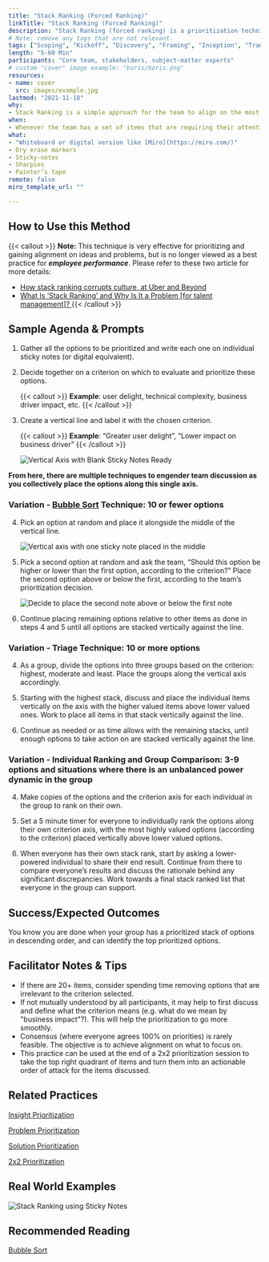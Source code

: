 ```yaml
---
title: "Stack Ranking (Forced Ranking)"
linkTitle: "Stack Ranking (Forced Ranking)"
description: "Stack Ranking (forced ranking) is a prioritization technique which involves taking a list of options (ideas, problems, stories, etc.) and ordering them along an axis according to a single criterion (e.g. value, importance, cost, complexity, risk, etc.)"
# Note: remove any tags that are not relevant.
tags: ["Scoping", "Kickoff", "Discovery", "Framing", "Inception", "Transition", "Modernization", "Delivery"]
length: "5-60 Min"
participants: "Core team, stakeholders, subject-matter experts"
# custom "cover" image example: "boris/boris.png"
resources:
- name: cover
  src: images/example.jpg
lastmod: "2021-11-18"
why: 
- Stack Ranking is a simple approach for the team to align on the most important thing to focus on. This exercise ensures that decisions are driven from multiple perspectives by facilitating conversations about what’s most important and why.
when:
- Whenever the team has a set of items that are requiring their attention, which need discussion and team support for tackling in a certain order, and there is a single criterion against which they can all be evaluated.
what:
- "Whiteboard or digital version like [Miro](https://miro.com/)" 
- Dry erase markers
- Sticky-notes
- Sharpies
- Painter’s tape 
remote: false
miro_template_url: "" 

---
```

## How to Use this Method

{{< callout >}}
**Note:** This technique is very effective for prioritizing and gaining alignment on ideas and problems, but is no longer viewed as a best practice for **_employee performance_**. Please refer to these two article for more details: 
- [How stack ranking corrupts culture, at Uber and Beyond](https://www.perdoo.com/resources/stack-ranking/)
- [What Is ‘Stack Ranking’ and Why Is It a Problem \[for talent management\]? ](https://lattice.com/library/what-is-stack-ranking-and-why-is-it-a-problem)
{{< /callout >}}

## Sample Agenda & Prompts
1. Gather all the options to be prioritized and write each one on individual sticky notes (or digital equivalent).

2. Decide together on a criterion on which to evaluate and prioritize these options.

   {{< callout >}}
   **Example**: user delight, technical complexity, business driver impact, etc.
   {{< /callout >}}

3. Create a vertical line and label it with the chosen criterion.
   
   {{< callout >}}
   **Example**: “Greater user delight”, “Lower impact on business driver”
   {{< /callout >}}

   ![Vertical Axis with Blank Sticky Notes Ready](images/image1.png)


**From here, there are multiple techniques to engender team discussion as you collectively place the options along this single axis.**

### Variation - [Bubble Sort](https://en.wikipedia.org/wiki/Bubble_sort) Technique: 10 or fewer options

4. Pick an option at random and place it alongside the middle of the vertical line.

   ![Vertical axis with one sticky note placed in the middle](images/image3.png)

5. Pick a second option at random and ask the team, “Should this option be higher or lower than the first option, according to the criterion?” Place the second option above or below the first, according to the team’s prioritization decision.

   ![Decide to place the second note above or below the first note](images/image2.png)

6. Continue placing remaining options relative to other items as done in steps 4 and 5 until all options are stacked vertically against the line.

### Variation - Triage Technique: 10 or more options

4. As a group, divide the options into three groups based on the criterion: highest, moderate and least. Place the groups along the vertical axis accordingly.

5. Starting with the highest stack, discuss and place the individual items vertically on the axis with the higher valued items above lower valued ones. Work to place all items in that stack vertically against the line.

6. Continue as needed or as time allows with the remaining stacks, until enough options to take action on are stacked vertically against the line.

### Variation - Individual Ranking and Group Comparison: 3-9 options and situations where there is an unbalanced power dynamic in the group
4. Make copies of the options and the criterion axis for each individual in the group to rank on their own.

5. Set a 5 minute timer for everyone to individually rank the options along their own criterion axis, with the most highly valued options (according to the criterion) placed vertically above lower valued options.

6. When everyone has their own stack rank, start by asking a lower-powered individual to share their end result. Continue from there to compare everyone’s results and discuss the rationale behind any significant discrepancies.
    Work towards a final stack ranked list that everyone in the group can support.

## Success/Expected Outcomes
You know you are done when your group has a prioritized stack of options in descending order, and can identify the top prioritized options.

## Facilitator Notes & Tips
- If there are 20+ items, consider spending time removing options that are irrelevant to the criterion selected. 
- If not mutually understood by all participants, it may help to first discuss and define what the criterion means (e.g. what do we mean by "business impact"?). This will help the prioritization to go more smoothly.
- Consensus (where everyone agrees 100% on priorities) is rarely feasible. The objective is to achieve alignment on what to focus on.
- This practice can be used at the end of a 2x2 prioritization session to take the top right quadrant of items and turn them into an actionable order of attack for the items discussed.

## Related Practices
[Insight Prioritization](/practices/insight-prioritization)

[Problem Prioritization](/practices/problem-prioritization)

[Solution Prioritization](/practices/solution-prioritization)

[2x2 Prioritization](/practices/2x2)

## Real World Examples
![Stack Ranking using Sticky Notes](images/example.jpg)

## Recommended Reading

[Bubble Sort](https://en.wikipedia.org/wiki/Bubble_sort)